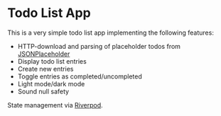 # Todo List App

This is a very simple todo list app implementing the following features:

- HTTP-download and parsing of placeholder todos from [JSONPlaceholder](https://jsonplaceholder.typicode.com/todos)
- Display todo list entries
- Create new entries
- Toggle entries as completed/uncompleted
- Light mode/dark mode
- Sound null safety

State management via [Riverpod](https://pub.dev/packages/riverpod).
